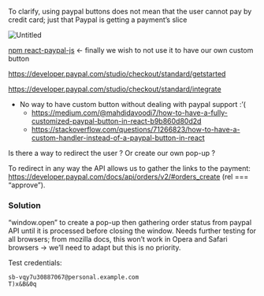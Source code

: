 To clarify, using paypal buttons does not mean that the user cannot pay by credit card; just that Paypal is getting a payment’s slice

![Untitled](https://prod-files-secure.s3.us-west-2.amazonaws.com/17c9f6cd-50b0-49e0-9471-730c4a1ddcc7/6954e78b-ea41-4ce8-a403-e9beb76ea127/Untitled.png)

[npm react-paypal-js](https://www.npmjs.com/package/@paypal/react-paypal-js) ← finally we wish to not use it to have our own custom button

https://developer.paypal.com/studio/checkout/standard/getstarted

https://developer.paypal.com/studio/checkout/standard/integrate

- No way to have custom button without dealing with paypal support :’(
    - https://medium.com/@mahdidavoodi7/how-to-have-a-fully-customized-paypal-button-in-react-b9b860d80d2d
    - https://stackoverflow.com/questions/71266823/how-to-have-a-custom-handler-instead-of-a-paypal-button-in-react

Is there a way to redirect the user ? Or create our own pop-up ?

To redirect in any way the API allows us to gather the links to the payment: https://developer.paypal.com/docs/api/orders/v2/#orders_create (rel === “approve”).

### Solution

“window.open” to create a pop-up then gathering order status from paypal API until it is processed before closing the window. Needs further testing for all browsers; from mozilla docs, this won’t work in Opera and Safari browsers → we’ll need to adapt but this is no priority.

Test credentials:

    sb-vqy7u30887067@personal.example.com
    T)x&B&0q